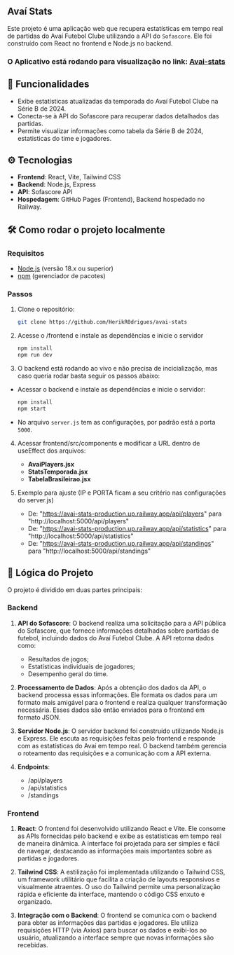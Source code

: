## Avaí Stats

Este projeto é uma aplicação web que recupera estatísticas em tempo real de partidas do Avaí Futebol Clube utilizando a API do `Sofascore`. Ele foi construído com React no frontend e Node.js no backend.

### O Aplicativo está rodando para visualização no link: [Avai-stats](https://herikr0drigues.github.io/avai-stats/)


## 🚀 Funcionalidades

- Exibe estatísticas atualizadas da temporada do Avaí Futebol Clube na Série B de 2024.
- Conecta-se à API do Sofascore para recuperar dados detalhados das partidas.
- Permite visualizar informações como tabela da Série B de 2024, estatisticas do time e jogadores.
  
## ⚙️ Tecnologias

- **Frontend**: React, Vite, Tailwind CSS
- **Backend**: Node.js, Express
- **API**: Sofascore API
- **Hospedagem**: GitHub Pages (Frontend), Backend hospedado no Railway.

## 🛠️ Como rodar o projeto localmente

### Requisitos

- [Node.js](https://nodejs.org/) (versão 18.x ou superior)
- [npm](https://www.npmjs.com/) (gerenciador de pacotes)

### Passos

1. Clone o repositório:
   ```bash
   git clone https://github.com/HerikR0drigues/avai-stats
    ```

2. Acesse o /frontend e instale as dependências e inicie o servidor
    ```bash
    npm install
    npm run dev
    ```

3. O backend está rodando ao vivo e não precisa de incicialização, mas caso queria rodar basta seguir os passos abaixo:

- Acessar o backend e instale as dependências e inicie o servidor:
    ```bash
    npm install
    npm start
    ```
- No arquivo `server.js` tem as configurações, por padrão está a porta `5000`.

4. Acessar frontend/src/components e modificar a URL dentro de useEffect dos arquivos:

   - **AvaiPlayers.jsx**
   - **StatsTemporada.jsx**
   - **TabelaBrasileirao.jsx**

5. Exemplo para ajuste (IP e PORTA ficam a seu critério nas configurações do server.js)
    - De: "https://avai-stats-production.up.railway.app/api/players" para "http://localhost:5000/api/players"
    - De: "https://avai-stats-production.up.railway.app/api/statistics" para "http://localhost:5000/api/statistics"
    - De: "https://avai-stats-production.up.railway.app/api/standings" para "http://localhost:5000/api/standings"

## 🧠 Lógica do Projeto

O projeto é dividido em duas partes principais:

### Backend

1. **API do Sofascore**:
    O backend realiza uma solicitação para a API pública do Sofascore, que fornece informações detalhadas sobre partidas de futebol, incluindo dados do Avaí Futebol Clube. A API retorna dados como:
   - Resultados de jogos;
   - Estatísticas individuais de jogadores;
   - Desempenho geral do time.

2. **Processamento de Dados**:
   Após a obtenção dos dados da API, o backend processa essas informações. Ele formata os dados para um formato mais amigável para o frontend e realiza qualquer transformação necessária. Esses dados são então enviados para o frontend em formato JSON.

3. **Servidor Node.js**:
   O servidor backend foi construído utilizando Node.js e Express. Ele escuta as requisições feitas pelo frontend e responde com as estatísticas do Avaí em tempo real. O backend também gerencia o roteamento das requisições e a comunicação com a API externa.

4. **Endpoints**:
    - /api/players
    - /api/statistics
    - /standings
     
### Frontend

1. **React**:
   O frontend foi desenvolvido utilizando React e Vite. Ele consome as APIs fornecidas pelo backend e exibe as estatísticas em tempo real de maneira dinâmica. A interface foi projetada para ser simples e fácil de navegar, destacando as informações mais importantes sobre as partidas e jogadores.

2. **Tailwind CSS**:
   A estilização foi implementada utilizando o Tailwind CSS, um framework utilitário que facilita a criação de layouts responsivos e visualmente atraentes. O uso do Tailwind permite uma personalização rápida e eficiente da interface, mantendo o código CSS enxuto e organizado.

3. **Integração com o Backend**:
   O frontend se comunica com o backend para obter as informações das partidas e jogadores. Ele utiliza requisições HTTP (via Axios) para buscar os dados e exibi-los ao usuário, atualizando a interface sempre que novas informações são recebidas.
